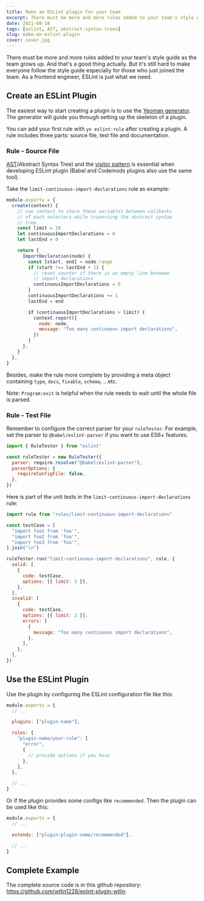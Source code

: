 ```yaml
---
title: Make an ESLint plugin for your team
excerpt: There must be more and more rules added to your team's style guide as the team grows up. And that's a good thing actually. But it's still hard to make everyone follow the style guide especially for those who just joined the team. As a frontend engineer, ESLint is just what we need.
date: 2021-08-18
tags: [eslint, AST, abstract-syntax-trees]
slug: make-an-eslint-plugin
cover: cover.jpg
---
```


There must be more and more rules added to your team's style guide as the team grows up. And that's a good thing actually. But it's still hard to make everyone follow the style guide especially for those who just joined the team. As a frontend engineer, ESLint is just what we need.

## Create an ESLint Plugin

The easiest way to start creating a plugin is to use the [Yeoman generator](https://www.npmjs.com/package/generator-eslint). The generator will guide you through setting up the skeleton of a plugin.

You can add your first rule with `yo eslint:rule` after creating a plugin. A rule includes three parts: source file, test file and documentation.

### Rule - Source File

[AST](https://en.wikipedia.org/wiki/Abstract_syntax_tree)(Abstract Syntax Tree) and the [visitor pattern](https://en.wikipedia.org/wiki/Visitor_pattern) is essential when developing ESLint plugin (Babel and Codemods plugins also use the same tool).

Take the `limit-continuous-import-declarations` rule as example:

```js
module.exports = {
  create(context) {
    // use context to share these variables between callbacks
    // of each selectors while traversing the abstract syntax
    // tree.
    const limit = 10
    let continuousImportDeclarations = 0
    let lastEnd = 0

    return {
      ImportDeclaration(node) {
        const [start, end] = node.range
        if (start !== lastEnd + 1) {
          // reset counter if there is an empty line between
          // import declarations
          continuousImportDeclarations = 0
        }
        continuousImportDeclarations += 1
        lastEnd = end

        if (continuousImportDeclarations > limit) {
          context.report({
            node: node,
            message: "Too many continuous import declarations",
          })
        }
      },
    }
  },
}
```

Besides, make the rule more complete by providing a meta object containing `type`, `docs`, `fixable`, `schema`, ...etc.

Note: `Program:exit` is helpful when the rule needs to wait until the whole file is parsed.

### Rule - Test File

Remember to configure the correct parser for your `ruleTester`. For example, set the parser to `@babel/eslint-parser` if you want to use ES6+ features.

```js
import { RuleTester } from "eslint"

const ruleTester = new RuleTester({
  parser: require.resolve("@babel/eslint-parser"),
  parserOptions: {
    requireConfigFile: false,
  },
})
```

Here is part of the unit tests in the `limit-continuous-import-declarations` rule:

```js
import rule from "rules/limit-continuous-import-declarations"

const testCase = [
  "import foo1 from 'foo'",
  "import foo2 from 'foo'",
  "import foo3 from 'foo'",
].join("\n")

ruleTester.run("limit-continuous-import-declarations", rule, {
  valid: [
    {
      code: testCase,
      options: [{ limit: 5 }],
    },
  ],
  invalid: [
    {
      code: testCase,
      options: [{ limit: 2 }],
      errors: [
        {
          message: "Too many continuous import declarations",
        },
      ],
    },
  ],
})
```

## Use the ESLint Plugin

Use the plugin by configuring the ESLint configuration file like this:

```js
module.exports = {
  // ...

  plugins: ["plugin-name"],

  rules: {
    "plugin-name/your-rule": [
      "error",
      {
        // provide options if you have
      },
    ],
  },

  // ...
}
```

Or if the plugin provides some configs like `recommended`. Then the plugin can be used like this:

```js
module.exports = {
  // ...

  extends: ["plugin:plugin-name/recommended"],

  // ...
}
```

## Complete Example

The complete source code is in this github repository: https://github.com/wtlin1228/eslint-plugin-wtlin.
